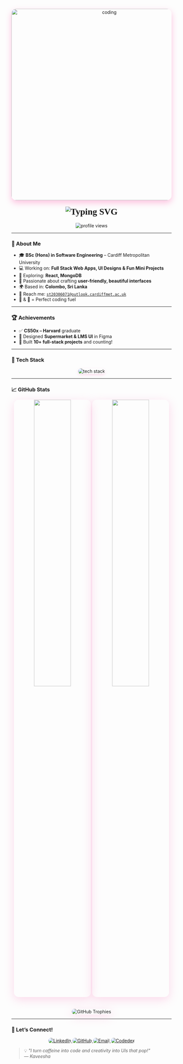 <div align="center">
  <img
    alt="coding"
    width="600"
    src="https://i.pinimg.com/originals/b3/26/51/b326517cd8ca44b939a1bee41a7f103c.gif"
    style="border-radius: 15px; box-shadow: 0 8px 20px rgba(255, 105, 180, 0.4);"
  />
</div>

<h1 align="center" style="font-family: 'Pacifico', cursive; margin-top: 20px;">
  <img
    src="https://readme-typing-svg.herokuapp.com?font=Pacifico&size=38&duration=3000&pause=500&color=F78DB4&center=true&vCenter=true&width=800&lines=Hey+there!+I'm+Kaveesha+Siriwardhane+%F0%9F%91%8B;Creative+Coder+%7C+UI%2FUX+Lover+%7C+Coffee+Dev+%E2%98%95%EF%B8%8F"
    alt="Typing SVG"
  />
</h1>

<p align="center">
  <img
    src="https://komarev.com/ghpvc/?username=kaveeshaah&label=Profile%20Views&color=ff69b4&style=flat"
    alt="profile views"
  />
</p>

---

### 🌸 About Me

- 🎓 **BSc (Hons) in Software Engineering** – Cardiff Metropolitan University  
- 💻 Working on: **Full Stack Web Apps, UI Designs & Fun Mini Projects**  
- 🌷 Exploring: **React, MongoDB**  
- 💖 Passionate about crafting **user-friendly, beautiful interfaces**  
- 🌍 Based in: **Colombo, Sri Lanka**  
- 📧 Reach me: [`st20306071@outlook.cardiffmet.ac.uk`](mailto:st20306071@outlook.cardiffmet.ac.uk)  
- 🍕 & 🍜 = Perfect coding fuel

---

### 🏆 Achievements

- ✅ **CS50x – Harvard** graduate  
- 🎨 Designed **Supermarket & LMS UI** in Figma  
- 🚀 Built **10+ full-stack projects** and counting!

---

### 🎀 Tech Stack

<p align="center">
  <img
    src="https://skillicons.dev/icons?i=html,css,js,react,nodejs,express,mongodb,java,cpp,c,php,git,github,mysql,figma,vscode,tailwind,docker&theme=light"
    alt="tech stack"
    style="box-shadow: 0 4px 10px rgba(247, 133, 191, 0.25); border-radius: 10px;"
  />
</p>

---

### 📈 GitHub Stats

<div align="center" style="margin-top: 10px;">
  <img
    src="https://github-readme-stats.vercel.app/api?username=kaveeshaah&show_icons=true&theme=omni&hide_border=true"
    width="48%"
    style="border-radius: 15px; box-shadow: 0 8px 30px rgba(247, 133, 191, 0.3);"
  />
  <img
    src="https://github-readme-stats.vercel.app/api/top-langs/?username=kaveeshaah&layout=compact&theme=omni&hide_border=true&langs_count=8"
    width="48%"
    style="border-radius: 15px; box-shadow: 0 8px 30px rgba(247, 133, 191, 0.3);"
  />
</div>
<br>
<div align="center" style="margin-top: 20px;">
  <img
    src="https://github-profile-trophy.vercel.app/?username=kaveeshaah&theme=omni&row=1&column=7&margin-w=10&margin-h=15"
    alt="GitHub Trophies"
    style="border-radius: 15px; box-shadow: 0 8px 30px rgba(247, 133, 191, 0.3);"
  />
</div>

---

### 💖 Let’s Connect!

<p align="center">
  <a href="https://linkedin.com/in/milani-kaveesha-186a89215" target="_blank">
    <img
      src="https://img.shields.io/badge/LinkedIn-pink?style=for-the-badge&logo=linkedin&logoColor=white"
      alt="LinkedIn"
      style="border-radius: 10px;"
    />
  </a>
  <a href="https://github.com/kaveeshaah" target="_blank">
    <img
      src="https://img.shields.io/badge/GitHub-ffb6c1?style=for-the-badge&logo=github&logoColor=white"
      alt="GitHub"
      style="border-radius: 10px;"
    />
  </a>
  <a href="mailto:st20306071@outlook.cardiffmet.ac.uk">
    <img
      src="https://img.shields.io/badge/Email-f4a7b9?style=for-the-badge&logo=gmail&logoColor=white"
      alt="Email"
      style="border-radius: 10px;"
    />
  </a>
  <a href="https://www.codedex.io/@st2030607133028">
  <img
    src="https://img.shields.io/badge/Codedex-ffb6c1?style=for-the-badge&logo=data:image/svg+xml;base64,PHN2ZyBmaWxsPSJ3aGl0ZSIgdmlld0JveD0iMCAwIDUwIDI1IiB4bWxucz0iaHR0cDovL3d3dy53My5vcmcvMjAwMC9zdmciPjxwYXRoIGQ9Ik0yNSAwQzExLjE4IDAgMCAxMS4yNSAwIDI1aDUwQzUwIDExLjI1IDM4LjgyIDAgMjUgMHpNMTcuMzIgMTguNjIgMTEuMzggMTIuNSAxNy4zMiA2LjM4bDIuMjggMi4yOUwxNiAxMi41bDMuNiAzLjgzLTEuOTYgMi4yOXpNMjYuNjggMTguNjJsMi4yOC0yLjI5TDIzLjQgMTIuNWwzLjU2LTMuODMgMi4zMiAyLjI5TDMxLjcyIDEyLjUgMjkuIDE1LjMzem0xMi4zMyAwTDMxLjY3IDEyLjUgMzcuNiA2LjM4bDIuMjggMi4yOUwzNi4zIDEyLjUgMzkuOTIgMTYuMzMgMzguMDIgMTguNjJ6Ii8+PC9zdmc+"
    alt="Codedex"
    style="border-radius: 10px;"
  />
</a>
</p>

> 💡 _"I turn caffeine into code and creativity into UIs that pop!"_  
> — *Kaveesha*
